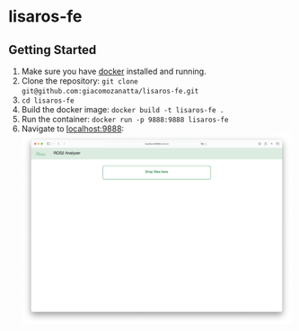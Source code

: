 # lisaros-fe
## Getting Started
1. Make sure you have <a href="https://www.docker.com">docker</a> installed and running.
1. Clone the repository: `git clone git@github.com:giacomozanatta/lisaros-fe.git`
2. `cd lisaros-fe`
2. Build the docker image: `docker build -t lisaros-fe .`
3. Run the container: `docker run -p 9888:9888 lisaros-fe`
4. Navigate to <a href="http://localhost:9888">localhost:9888</a>:  
![](getting-started.png?raw=true)

